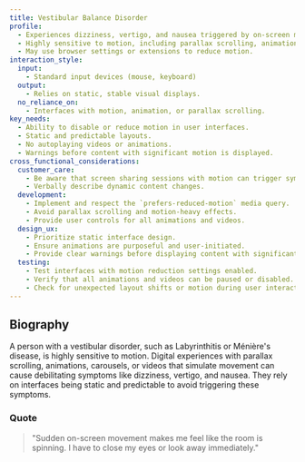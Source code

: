 ```yaml
---
title: Vestibular Balance Disorder
profile:
  - Experiences dizziness, vertigo, and nausea triggered by on-screen motion.
  - Highly sensitive to motion, including parallax scrolling, animations, and carousels.
  - May use browser settings or extensions to reduce motion.
interaction_style:
  input:
    - Standard input devices (mouse, keyboard)
  output:
    - Relies on static, stable visual displays.
  no_reliance_on:
    - Interfaces with motion, animation, or parallax scrolling.
key_needs:
  - Ability to disable or reduce motion in user interfaces.
  - Static and predictable layouts.
  - No autoplaying videos or animations.
  - Warnings before content with significant motion is displayed.
cross_functional_considerations:
  customer_care:
    - Be aware that screen sharing sessions with motion can trigger symptoms.
    - Verbally describe dynamic content changes.
  development:
    - Implement and respect the `prefers-reduced-motion` media query.
    - Avoid parallax scrolling and motion-heavy effects.
    - Provide user controls for all animations and videos.
  design_ux:
    - Prioritize static interface design.
    - Ensure animations are purposeful and user-initiated.
    - Provide clear warnings before displaying content with significant motion.
  testing:
    - Test interfaces with motion reduction settings enabled.
    - Verify that all animations and videos can be paused or disabled.
    - Check for unexpected layout shifts or motion during user interaction.
---
```


## Biography

A person with a vestibular disorder, such as Labyrinthitis or Ménière's disease, is highly sensitive to motion. Digital experiences with parallax scrolling, animations, carousels, or videos that simulate movement can cause debilitating symptoms like dizziness, vertigo, and nausea. They rely on interfaces being static and predictable to avoid triggering these symptoms.

### Quote

> "Sudden on-screen movement makes me feel like the room is spinning. I have to close my eyes or look away immediately."
